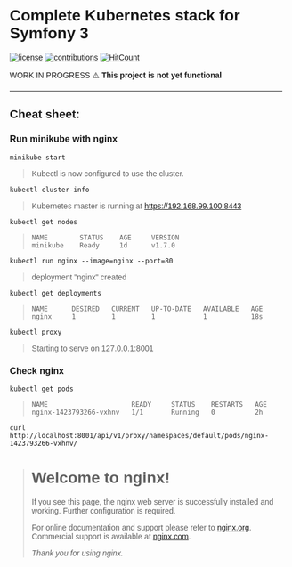 # Complete Kubernetes stack for Symfony 3

[![license](https://img.shields.io/github/license/mashape/apistatus.svg?style=flat-square)](LICENSE)
[![contributions](https://img.shields.io/badge/contributions-welcome-brightgreen.svg?style=flat-square)](https://github.com/carlosas/kubernetes-for-symfony/issues)
[![HitCount](http://hits.dwyl.com/carlosas/kubernetes-for-symfony.svg)](http://hits.dwyl.com/carlosas/kubernetes-for-symfony)

WORK IN PROGRESS :warning: **This project is not yet functional**

---

## Cheat sheet:

### Run minikube with nginx

`minikube start`
> Kubectl is now configured to use the cluster.

`kubectl cluster-info`
> Kubernetes master is running at https://192.168.99.100:8443

`kubectl get nodes`
> ```
> NAME        STATUS    AGE     VERSION
> minikube    Ready     1d      v1.7.0
> ```

`kubectl run nginx --image=nginx --port=80`
> deployment "nginx" created

`kubectl get deployments`
> ```
> NAME      DESIRED   CURRENT   UP-TO-DATE   AVAILABLE   AGE
> nginx     1         1         1            1           18s
> ```

`kubectl proxy`
> Starting to serve on 127.0.0.1:8001

### Check nginx

`kubectl get pods`
> ```
> NAME                     READY     STATUS    RESTARTS   AGE
> nginx-1423793266-vxhnv   1/1       Running   0          2h
> ```

`curl http://localhost:8001/api/v1/proxy/namespaces/default/pods/nginx-1423793266-vxhnv/`
> <!DOCTYPE html>
> <html>
> <head>
> <title>Welcome to nginx!</title>
> <style>
>     body {
>         width: 35em;
>         margin: 0 auto;
>         font-family: Tahoma, Verdana, Arial, sans-serif;
>     }
> </style>
> </head>
> <body>
> <h1>Welcome to nginx!</h1>
> <p>If you see this page, the nginx web server is successfully installed and
> working. Further configuration is required.</p>
> 
> <p>For online documentation and support please refer to
> <a href="http://nginx.org/">nginx.org</a>.<br/>
> Commercial support is available at
> <a href="http://nginx.com/">nginx.com</a>.</p>
> 
> <p><em>Thank you for using nginx.</em></p>
> </body>
> </html>
